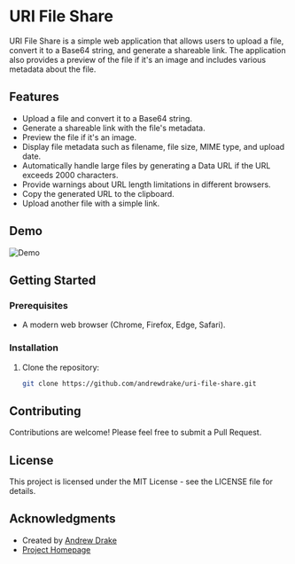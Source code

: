 # URI File Share

URI File Share is a simple web application that allows users to upload a file, convert it to a Base64 string, and generate a shareable link. The application also provides a preview of the file if it's an image and includes various metadata about the file.

## Features

- Upload a file and convert it to a Base64 string.
- Generate a shareable link with the file's metadata.
- Preview the file if it's an image.
- Display file metadata such as filename, file size, MIME type, and upload date.
- Automatically handle large files by generating a Data URL if the URL exceeds 2000 characters.
- Provide warnings about URL length limitations in different browsers.
- Copy the generated URL to the clipboard.
- Upload another file with a simple link.

## Demo

![Demo](https://w3.nz)

## Getting Started

### Prerequisites

- A modern web browser (Chrome, Firefox, Edge, Safari).

### Installation

1. Clone the repository:
   ```sh
   git clone https://github.com/andrewdrake/uri-file-share.git


## Contributing
Contributions are welcome! Please feel free to submit a Pull Request.

## License
This project is licensed under the MIT License - see the LICENSE file for details.

## Acknowledgments
- Created by [Andrew Drake](https://x.com/below43)
- [Project Homepage](https://github.com/andrewdrake/uri-file-share)